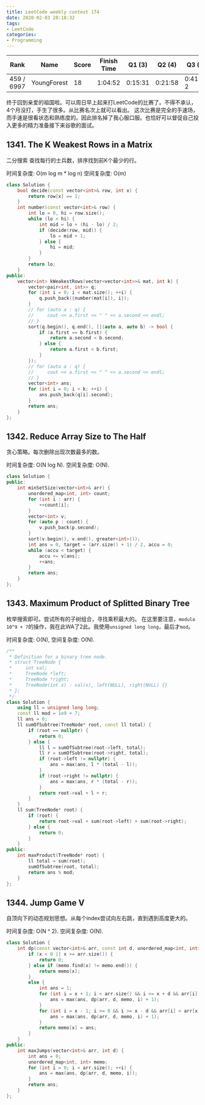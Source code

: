 ```yaml
---
title: LeetCode weekly contest 174
date: 2020-02-03 20:18:32
tags:
- LeetCode
categories:
- Programming
---
```


| Rank |	Name |	Score |	Finish Time | 	Q1 (3) |	Q2 (4) |	Q3 (5) |	Q4 (6)|
|--|--|--|--|--|--|--|--|
| 459 / 6997 |	YoungForest | 	18	 | 	1:04:52 | 0:15:31 | 0:21:58 |  0:41:22  2 | 0:54:52 |

终于回到亲爱的祖国啦。可以周日早上起来打LeetCode的比赛了。不得不承认，4个月没打，手生了很多。从比赛名次上就可以看出。
这次比赛是完全的手速场，而手速是很看状态和熟练度的。因此排名掉了我心服口服。也恰好可以督促自己投入更多的精力准备接下来谷歌的面试。

## 1341. The K Weakest Rows in a Matrix

二分搜索 查找每行的士兵数，排序找到前K个最少的行。

时间复杂度: O(m log m * log n)
空间复杂度: O(m)

```cpp
class Solution {
    bool decide(const vector<int>& row, int x) {
        return row[x] == 1;
    }
    int number(const vector<int>& row) {
        int lo = 0, hi = row.size();
        while (lo < hi) {
            int mid = lo + (hi - lo) / 2;
            if (decide(row, mid)) {
                lo = mid + 1;
            } else {
                hi = mid;
            }
        }
        return lo;
    }
public:
    vector<int> kWeakestRows(vector<vector<int>>& mat, int k) {
        vector<pair<int, int>> q;
        for (int i = 0; i < mat.size(); ++i) {
            q.push_back({number(mat[i]), i});
        }
        // for (auto a : q) {
        //     cout << a.first << " " << a.second << endl;
        // }
        sort(q.begin(), q.end(), [](auto a, auto b) -> bool {
            if (a.first == b.first) {
                return a.second < b.second;                
            } else {
                return a.first < b.first;
            }
        });
        // for (auto a : q) {
        //     cout << a.first << " " << a.second << endl;
        // }
        vector<int> ans;
        for (int i = 0; i < k; ++i) {
            ans.push_back(q[i].second);
        }
        return ans;
    }
};
```

## 1342. Reduce Array Size to The Half

贪心策略。每次删除出现次数最多的数。

时间复杂度: O(N log N).
空间复杂度: O(N).

```cpp
class Solution {
public:
    int minSetSize(vector<int>& arr) {
        unordered_map<int, int> count;
        for (int i : arr) {
            ++count[i];
        }
        vector<int> v;
        for (auto p : count) {
            v.push_back(p.second);
        }
        sort(v.begin(), v.end(), greater<int>());
        int ans = 0, target = (arr.size() + 1) / 2, accu = 0;
        while (accu < target) {
            accu += v[ans];
            ++ans;
        }
        return ans;
    }
};
```

## 1343. Maximum Product of Splitted Binary Tree

枚举搜索即可。尝试所有的子树组合，寻找乘积最大的。
在这里要注意，`modulo 10^9 + 7`的操作，我在此WA了2此。我使用`unsigned long long`，最后才`mod`。

时间复杂度: O(N),
空间复杂度: O(N).

```cpp
/**
 * Definition for a binary tree node.
 * struct TreeNode {
 *     int val;
 *     TreeNode *left;
 *     TreeNode *right;
 *     TreeNode(int x) : val(x), left(NULL), right(NULL) {}
 * };
 */
class Solution {
    using ll = unsigned long long;
    const ll mod = 1e9 + 7;
    ll ans = 0;
    ll sumOfSubtree(TreeNode* root, const ll total) {
        if (root == nullptr) {
            return 0;
        } else {
            ll l = sumOfSubtree(root->left, total);
            ll r = sumOfSubtree(root->right, total);
            if (root->left != nullptr) {
                ans = max(ans, l * (total - l));
            }
            if (root->right != nullptr) {
                ans = max(ans, r * (total - r));
            }
            return root->val + l + r;
        }
    }
    ll sum(TreeNode* root) {
        if (root) {
            return root->val + sum(root->left) + sum(root->right);
        } else {
            return 0;
        }
    }
public:
    int maxProduct(TreeNode* root) {
        ll total = sum(root);
        sumOfSubtree(root, total);
        return ans % mod;
    }
};
```

## 1344. Jump Game V

自顶向下的动态规划思想。从每个index尝试向左右跳，直到遇到高度更大的。

时间复杂度: O(N ^ 2).
空间复杂度: O(N).

```cpp
class Solution {
    int dp(const vector<int>& arr, const int d, unordered_map<int, int>& memo, int x) {
        if (x < 0 || x >= arr.size()) {
            return 0;
        } else if (memo.find(x) != memo.end()) {
            return memo[x];
        }
        else {
            int ans = 1;
            for (int i = x + 1; i < arr.size() && i <= x + d && arr[i] < arr[x]; ++i) {
                ans = max(ans, dp(arr, d, memo, i) + 1);
            }
            for (int i = x - 1; i >= 0 && i >= x - d && arr[i] < arr[x]; --i) {
                ans = max(ans, dp(arr, d, memo, i) + 1);
            }
            return memo[x] = ans;
        }
    }
public:
    int maxJumps(vector<int>& arr, int d) {
        int ans = 0;
        unordered_map<int, int> memo;
        for (int i = 0; i < arr.size(); ++i) {
            ans = max(ans, dp(arr, d, memo, i));
        }
        return ans;
    }
};
```